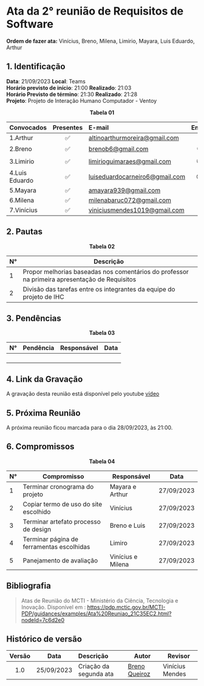# Ata da  2° reunião de Requisitos de Software

**Ordem de fazer ata:** Vinícius, Breno, Milena, Limirio, Mayara, Luis Eduardo,
Arthur

## 1. Identificação
**Data**:   21/09/2023 **Local**: Teams <br>
**Horário previsto de início**:     21:00       **Realizado**:  21:03 <br>
**Horário Previsto de término**:    21:30       **Realizado**:  21:28 <br>
**Projeto**: Projeto de Interação Humano Computador - Ventoy <br>

<center>

<b>Tabela 01</b>

| Convocados    | Presentes         | E-mail                        | Emoji |
| ---           | :---:             | :--                           | :---: |
| 1.Arthur      |:white_check_mark: |altinoarthurmoreira@gmail.com  |:space_invader:|
| 2.Breno       |:white_check_mark: |brenob6@gmail.com              |:coffee:       |
| 3.Limirio     |:white_check_mark: |limirioguimaraes@gmail.com     |:thumbsup:     |
| 4.Luis Eduardo|:white_check_mark: |luiseduardocarneiro6@gmail.com |:sunglasses:   |
| 5.Mayara      |:white_check_mark: |amayara939@gmail.com           |:fist:         |
| 6.Milena      |:white_check_mark: |milenabaruc072@gmail.com       |:fairy:        |
| 7.Vinícius    |:white_check_mark: |viniciusmendes1019@gmail.com   |:cold_face:    |

</center>


## 2. Pautas

<center>

<b>Tabela 02</b>

| **N°** | **Descrição**|
|---|-----------------|
| 1 | Propor melhorias baseadas nos comentários do professor na primeira apresentação de Requisitos |
| 2 | Divisão das tarefas entre os integrantes da equipe do projeto de IHC |

</center>

## 3. Pendências

<center>

<p align="center"><b>Tabela 03</b></p>

| **N°** | **Pendência** | **Responsável** | **Data** |
|--------|---------------|-----------------|----------|
|        |               |                 |          |
|        |               |                 |          |
|        |               |                 |          |
|        |               |                 |          |

</center>

## 4. Link da Gravação
A gravação desta reunião está disponível pelo youtube [vídeo](https://www.youtube.com/watch?v=oKn5t2MwAjg)

## 5. Próxima Reunião

A próxima reunião ficou marcada para o dia 28/09/2023, às 21:00.

## 6. Compromissos

<center>

<p align="center"><b>Tabela 04</b></p>

|**N°** | **Compromisso**                               | **Responsável**   | **Data**  |
|------ |-------------------------------------          |------------------ |-----------|
| 1     | Terminar cronograma do projeto                | Mayara e Arthur   | 27/09/2023|
| 2     | Copiar termo de uso do site escolhido         | Vinícius          | 27/09/2023|
| 3     | Terminar artefato processo de design          | Breno e Luis      | 27/09/2023|
| 4     | Terminar página de ferramentas escolhidas     | Limiro            | 27/09/2023|
| 5     | Panejamento de avaliação                      | Vinícius e Milena | 27/09/2023|

</center>


## Bibliografia

>  Atas de Reunião do MCTI - Ministério da Ciência, Tecnologia e Inovação. Disponível em : https://pdp.mctic.gov.br/MCTI-PDP/guidances/examples/Ata%20Reuniao_21C35EC2.html?nodeId=7c6d2e0 <br/>


## Histórico de versão

| Versão | Data      | Descrição | Autor | Revisor |
| :-:    | :-----:   | :------   | ----  | ------- |
| 1.0    |25/09/2023 | Criação da segunda ata |[Breno Queiroz](https://github.com/brenob6)| Vinícius Mendes |
